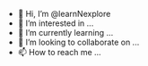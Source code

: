 - 👋 Hi, I’m @learnNexplore
- 👀 I’m interested in ...
- 🌱 I’m currently learning ...
- 💞️ I’m looking to collaborate on ...
- 📫 How to reach me ...

<!---
learnNexplore/learnNexplore is a ✨ special ✨ repository because its `README.md` (this file) appears on your GitHub profile.
You can click the Preview link to take a look at your changes.
--->
